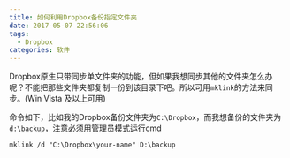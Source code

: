 ```yaml
---
title: 如何利用Dropbox备份指定文件夹
date: 2017-05-07 22:56:06
tags:
  - Dropbox
categories: 软件
---
```

Dropbox原生只带同步单文件夹的功能，但如果我想同步其他的文件夹怎么办呢？不能把那些文件夹都复制一份到该目录下吧。所以可用`mklink`的方法来同步。(Win Vista 及以上可用)

命令如下，比如我的Dropbox备份文件夹为`C:\Dropbox`，而我想备份的文件夹为`d:\backup`，注意必须用管理员模式运行cmd

```
mklink /d "C:\Dropbox\your-name" D:\backup
```




